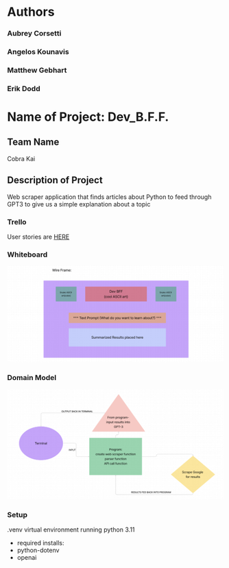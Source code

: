 # Authors
### Aubrey Corsetti
### Angelos Kounavis
### Matthew Gebhart
### Erik Dodd

# Name of Project: Dev_B.F.F.

## Team Name

Cobra Kai

## Description of Project
Web scraper application that finds articles about Python to feed through GPT3 to give us a simple explanation about a topic

### Trello

User stories are [HERE](https://trello.com/invite/devbff/ATTI2d0404d73d0e6086f7f0e41ed8e08e1c1E264344)

### Whiteboard

![CLI_wireframe](new_cli_wf.png)

### Domain Model

![Domain Model](newest_domain.png)


### Setup
.venv virtual environment running python 3.11
- required installs: 
- python-dotenv
- openai